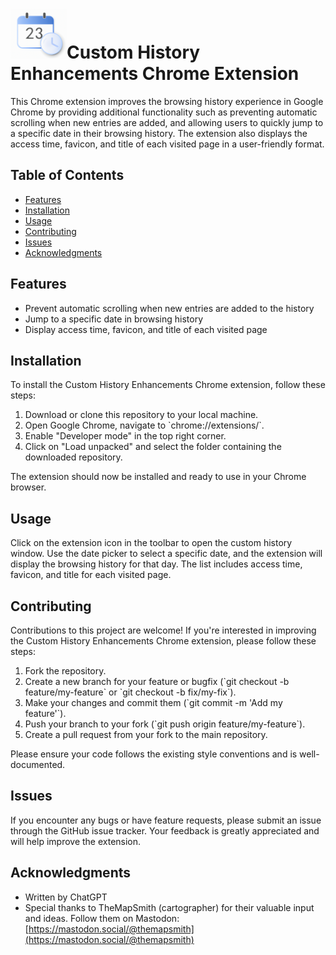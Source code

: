 # ![icon.png](icon-lg.png)Custom History Enhancements Chrome Extension

This Chrome extension improves the browsing history experience in Google Chrome by providing additional functionality such as preventing automatic scrolling when new entries are added, and allowing users to quickly jump to a specific date in their browsing history. The extension also displays the access time, favicon, and title of each visited page in a user-friendly format.

## Table of Contents

- [Features](#features)
- [Installation](#installation)
- [Usage](#usage)
- [Contributing](#contributing)
- [Issues](#issues)
- [Acknowledgments](#acknowledgments)

## Features

- Prevent automatic scrolling when new entries are added to the history
- Jump to a specific date in browsing history
- Display access time, favicon, and title of each visited page

## Installation

To install the Custom History Enhancements Chrome extension, follow these steps:

1. Download or clone this repository to your local machine.
2. Open Google Chrome, navigate to \`chrome://extensions/\`.
3. Enable "Developer mode" in the top right corner.
4. Click on "Load unpacked" and select the folder containing the downloaded repository.

The extension should now be installed and ready to use in your Chrome browser.

## Usage

Click on the extension icon in the toolbar to open the custom history window. Use the date picker to select a specific date, and the extension will display the browsing history for that day. The list includes access time, favicon, and title for each visited page.

## Contributing

Contributions to this project are welcome! If you're interested in improving the Custom History Enhancements Chrome extension, please follow these steps:

1. Fork the repository.
2. Create a new branch for your feature or bugfix (\`git checkout -b feature/my-feature\` or \`git checkout -b fix/my-fix\`).
3. Make your changes and commit them (\`git commit -m 'Add my feature'\`).
4. Push your branch to your fork (\`git push origin feature/my-feature\`).
5. Create a pull request from your fork to the main repository.

Please ensure your code follows the existing style conventions and is well-documented.

## Issues

If you encounter any bugs or have feature requests, please submit an issue through the GitHub issue tracker. Your feedback is greatly appreciated and will help improve the extension.

## Acknowledgments

- Written by ChatGPT
- Special thanks to TheMapSmith (cartographer) for their valuable input and ideas. Follow them on Mastodon: [https://mastodon.social/@themapsmith](https://mastodon.social/@themapsmith)
